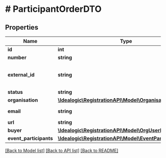 # # ParticipantOrderDTO

## Properties

Name | Type | Description | Notes
------------ | ------------- | ------------- | -------------
**id** | **int** |  | [optional]
**number** | **string** |  |
**external_id** | **string** | Foreign key to external order module | [optional]
**status** | **string** |  | [optional]
**organisation** | [**\Idealogic\RegistrationAPI\Model\OrganisationDTO**](OrganisationDTO.md) |  | [optional]
**email** | **string** | Email of the buyer. | [optional]
**url** | **string** |  | [optional]
**buyer** | [**\Idealogic\RegistrationAPI\Model\OrgUserDTO**](OrgUserDTO.md) |  | [optional]
**event_participants** | [**\Idealogic\RegistrationAPI\Model\EventParticipantDTO[]**](EventParticipantDTO.md) |  | [optional]

[[Back to Model list]](../../README.md#models) [[Back to API list]](../../README.md#endpoints) [[Back to README]](../../README.md)
